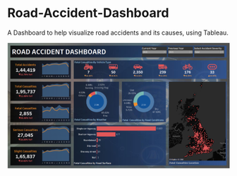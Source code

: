 # Road-Accident-Dashboard
A Dashboard to help visualize road accidents and its causes, using Tableau.

<p><img src='Dashboard.png'></p>
